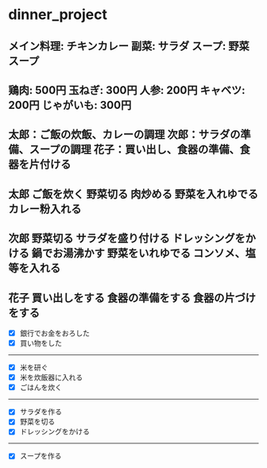 # dinner_project
メイン料理: チキンカレー
副菜: サラダ
スープ: 野菜スープ
---
鶏肉: 500円
玉ねぎ: 300円
人参: 200円
キャベツ: 200円
じゃがいも: 300円
---
太郎：ご飯の炊飯、カレーの調理
次郎：サラダの準備、スープの調理
花子：買い出し、食器の準備、食器を片付ける
---
太郎
ご飯を炊く
野菜切る
肉炒める
野菜を入れゆでる
カレー粉入れる
---
次郎
野菜切る
サラダを盛り付ける
ドレッシングをかける
鍋でお湯沸かす
野菜をいれゆでる
コンソメ、塩等を入れる
---
花子
買い出しをする
食器の準備をする
食器の片づけをする
---
- [x] 銀行でお金をおろした 
- [x] 買い物をした
---
- [x] 米を研ぐ
- [x] 米を炊飯器に入れる
- [x] ごはんを炊く
---
- [x] サラダを作る
- [x] 野菜を切る
- [x] ドレッシングをかける
---
- [x] スープを作る





